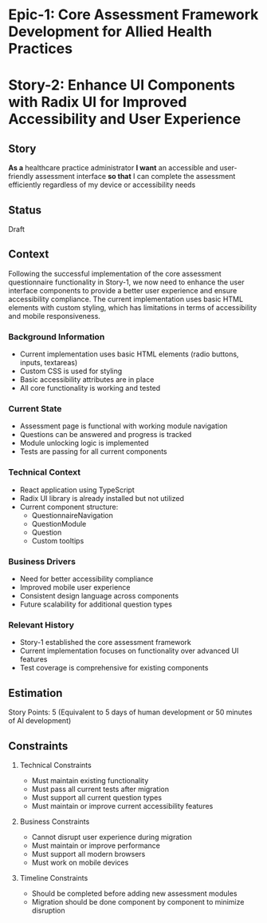 # Epic-1: Core Assessment Framework Development for Allied Health Practices
# Story-2: Enhance UI Components with Radix UI for Improved Accessibility and User Experience

## Story

**As a** healthcare practice administrator
**I want** an accessible and user-friendly assessment interface
**so that** I can complete the assessment efficiently regardless of my device or accessibility needs

## Status

Draft

## Context

Following the successful implementation of the core assessment questionnaire functionality in Story-1, we now need to enhance the user interface components to provide a better user experience and ensure accessibility compliance. The current implementation uses basic HTML elements with custom styling, which has limitations in terms of accessibility and mobile responsiveness.

### Background Information
- Current implementation uses basic HTML elements (radio buttons, inputs, textareas)
- Custom CSS is used for styling
- Basic accessibility attributes are in place
- All core functionality is working and tested

### Current State
- Assessment page is functional with working module navigation
- Questions can be answered and progress is tracked
- Module unlocking logic is implemented
- Tests are passing for all current components

### Technical Context
- React application using TypeScript
- Radix UI library is already installed but not utilized
- Current component structure:
  - QuestionnaireNavigation
  - QuestionModule
  - Question
  - Custom tooltips

### Business Drivers
- Need for better accessibility compliance
- Improved mobile user experience
- Consistent design language across components
- Future scalability for additional question types

### Relevant History
- Story-1 established the core assessment framework
- Current implementation focuses on functionality over advanced UI features
- Test coverage is comprehensive for existing components

## Estimation

Story Points: 5
(Equivalent to 5 days of human development or 50 minutes of AI development)

## Constraints

1. Technical Constraints
   - Must maintain existing functionality
   - Must pass all current tests after migration
   - Must support all current question types
   - Must maintain or improve current accessibility features

2. Business Constraints
   - Cannot disrupt user experience during migration
   - Must maintain or improve performance
   - Must support all modern browsers
   - Must work on mobile devices

3. Timeline Constraints
   - Should be completed before adding new assessment modules
   - Migration should be done component by component to minimize disruption 